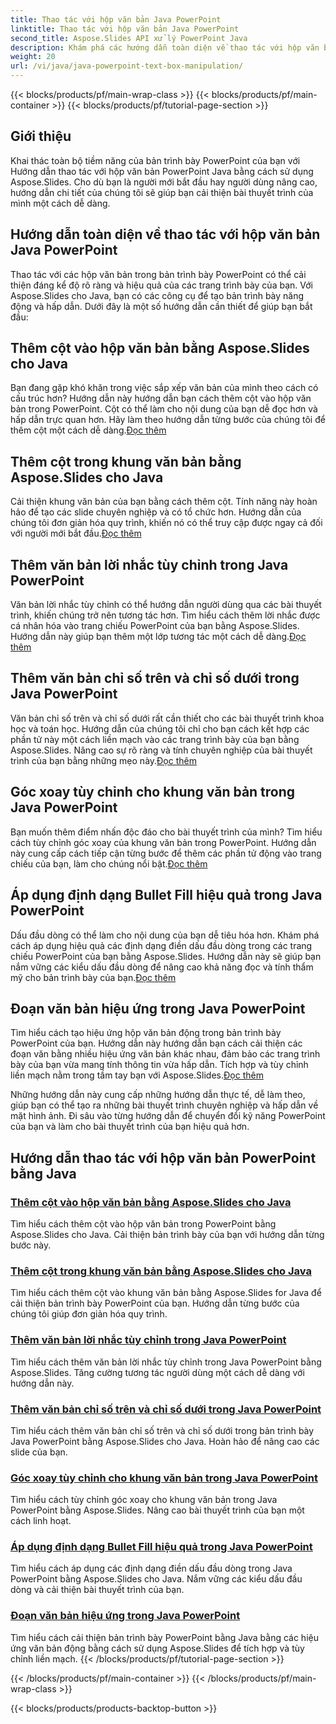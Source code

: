 ```yaml
---
title: Thao tác với hộp văn bản Java PowerPoint
linktitle: Thao tác với hộp văn bản Java PowerPoint
second_title: Aspose.Slides API xử lý PowerPoint Java
description: Khám phá các hướng dẫn toàn diện về thao tác với hộp văn bản Java PowerPoint với Aspose.Slides. Nâng cao bản trình bày của bạn từng bước với hướng dẫn của chúng tôi.
weight: 20
url: /vi/java/java-powerpoint-text-box-manipulation/
---
```


{{< blocks/products/pf/main-wrap-class >}}
{{< blocks/products/pf/main-container >}}
{{< blocks/products/pf/tutorial-page-section >}}

## Giới thiệu

Khai thác toàn bộ tiềm năng của bản trình bày PowerPoint của bạn với Hướng dẫn thao tác với hộp văn bản PowerPoint Java bằng cách sử dụng Aspose.Slides. Cho dù bạn là người mới bắt đầu hay người dùng nâng cao, hướng dẫn chi tiết của chúng tôi sẽ giúp bạn cải thiện bài thuyết trình của mình một cách dễ dàng.

## Hướng dẫn toàn diện về thao tác với hộp văn bản Java PowerPoint

Thao tác với các hộp văn bản trong bản trình bày PowerPoint có thể cải thiện đáng kể độ rõ ràng và hiệu quả của các trang trình bày của bạn. Với Aspose.Slides cho Java, bạn có các công cụ để tạo bản trình bày năng động và hấp dẫn. Dưới đây là một số hướng dẫn cần thiết để giúp bạn bắt đầu:

## Thêm cột vào hộp văn bản bằng Aspose.Slides cho Java
 Bạn đang gặp khó khăn trong việc sắp xếp văn bản của mình theo cách có cấu trúc hơn? Hướng dẫn này hướng dẫn bạn cách thêm cột vào hộp văn bản trong PowerPoint. Cột có thể làm cho nội dung của bạn dễ đọc hơn và hấp dẫn trực quan hơn. Hãy làm theo hướng dẫn từng bước của chúng tôi để thêm cột một cách dễ dàng.[Đọc thêm](./add-column-in-text-boxes/)

## Thêm cột trong khung văn bản bằng Aspose.Slides cho Java
 Cải thiện khung văn bản của bạn bằng cách thêm cột. Tính năng này hoàn hảo để tạo các slide chuyên nghiệp và có tổ chức hơn. Hướng dẫn của chúng tôi đơn giản hóa quy trình, khiến nó có thể truy cập được ngay cả đối với người mới bắt đầu.[Đọc thêm](./add-columns-in-text-frame/)

## Thêm văn bản lời nhắc tùy chỉnh trong Java PowerPoint
Văn bản lời nhắc tùy chỉnh có thể hướng dẫn người dùng qua các bài thuyết trình, khiến chúng trở nên tương tác hơn. Tìm hiểu cách thêm lời nhắc được cá nhân hóa vào trang chiếu PowerPoint của bạn bằng Aspose.Slides. Hướng dẫn này giúp bạn thêm một lớp tương tác một cách dễ dàng.[Đọc thêm](./add-custom-prompt-text-java-powerpoint/)

## Thêm văn bản chỉ số trên và chỉ số dưới trong Java PowerPoint
 Văn bản chỉ số trên và chỉ số dưới rất cần thiết cho các bài thuyết trình khoa học và toán học. Hướng dẫn của chúng tôi chỉ cho bạn cách kết hợp các phần tử này một cách liền mạch vào các trang trình bày của bạn bằng Aspose.Slides. Nâng cao sự rõ ràng và tính chuyên nghiệp của bài thuyết trình của bạn bằng những mẹo này.[Đọc thêm](./add-superscript-subscript-text-java-powerpoint/)

## Góc xoay tùy chỉnh cho khung văn bản trong Java PowerPoint
 Bạn muốn thêm điểm nhấn độc đáo cho bài thuyết trình của mình? Tìm hiểu cách tùy chỉnh góc xoay của khung văn bản trong PowerPoint. Hướng dẫn này cung cấp cách tiếp cận từng bước để thêm các phần tử động vào trang chiếu của bạn, làm cho chúng nổi bật.[Đọc thêm](./custom-rotation-angle-text-frame-java-powerpoint/)

## Áp dụng định dạng Bullet Fill hiệu quả trong Java PowerPoint
Dấu đầu dòng có thể làm cho nội dung của bạn dễ tiêu hóa hơn. Khám phá cách áp dụng hiệu quả các định dạng điền dấu đầu dòng trong các trang chiếu PowerPoint của bạn bằng Aspose.Slides. Hướng dẫn này sẽ giúp bạn nắm vững các kiểu dấu đầu dòng để nâng cao khả năng đọc và tính thẩm mỹ cho bản trình bày của bạn.[Đọc thêm](./apply-bullet-fill-format-java-powerpoint/)

## Đoạn văn bản hiệu ứng trong Java PowerPoint
 Tìm hiểu cách tạo hiệu ứng hộp văn bản động trong bản trình bày PowerPoint của bạn. Hướng dẫn này hướng dẫn bạn cách cải thiện các đoạn văn bằng nhiều hiệu ứng văn bản khác nhau, đảm bảo các trang trình bày của bạn vừa mang tính thông tin vừa hấp dẫn. Tích hợp và tùy chỉnh liền mạch nằm trong tầm tay bạn với Aspose.Slides.[Đọc thêm](./effect-text-box-paragraph-java-powerpoint/)

Những hướng dẫn này cung cấp những hướng dẫn thực tế, dễ làm theo, giúp bạn có thể tạo ra những bài thuyết trình chuyên nghiệp và hấp dẫn về mặt hình ảnh. Đi sâu vào từng hướng dẫn để chuyển đổi kỹ năng PowerPoint của bạn và làm cho bài thuyết trình của bạn hiệu quả hơn.
## Hướng dẫn thao tác với hộp văn bản PowerPoint bằng Java
### [Thêm cột vào hộp văn bản bằng Aspose.Slides cho Java](./add-column-in-text-boxes/)
Tìm hiểu cách thêm cột vào hộp văn bản trong PowerPoint bằng Aspose.Slides cho Java. Cải thiện bản trình bày của bạn với hướng dẫn từng bước này.
### [Thêm cột trong khung văn bản bằng Aspose.Slides cho Java](./add-columns-in-text-frame/)
Tìm hiểu cách thêm cột vào khung văn bản bằng Aspose.Slides for Java để cải thiện bản trình bày PowerPoint của bạn. Hướng dẫn từng bước của chúng tôi giúp đơn giản hóa quy trình.
### [Thêm văn bản lời nhắc tùy chỉnh trong Java PowerPoint](./add-custom-prompt-text-java-powerpoint/)
Tìm hiểu cách thêm văn bản lời nhắc tùy chỉnh trong Java PowerPoint bằng Aspose.Slides. Tăng cường tương tác người dùng một cách dễ dàng với hướng dẫn này.
### [Thêm văn bản chỉ số trên và chỉ số dưới trong Java PowerPoint](./add-superscript-subscript-text-java-powerpoint/)
Tìm hiểu cách thêm văn bản chỉ số trên và chỉ số dưới trong bản trình bày Java PowerPoint bằng Aspose.Slides cho Java. Hoàn hảo để nâng cao các slide của bạn.
### [Góc xoay tùy chỉnh cho khung văn bản trong Java PowerPoint](./custom-rotation-angle-text-frame-java-powerpoint/)
Tìm hiểu cách tùy chỉnh góc xoay cho khung văn bản trong Java PowerPoint bằng Aspose.Slides. Nâng cao bài thuyết trình của bạn một cách linh hoạt.
### [Áp dụng định dạng Bullet Fill hiệu quả trong Java PowerPoint](./apply-bullet-fill-format-java-powerpoint/)
Tìm hiểu cách áp dụng các định dạng điền dấu đầu dòng trong Java PowerPoint bằng Aspose.Slides cho Java. Nắm vững các kiểu dấu đầu dòng và cải thiện bài thuyết trình của bạn.
### [Đoạn văn bản hiệu ứng trong Java PowerPoint](./effect-text-box-paragraph-java-powerpoint/)
Tìm hiểu cách cải thiện bản trình bày PowerPoint bằng Java bằng các hiệu ứng văn bản động bằng cách sử dụng Aspose.Slides để tích hợp và tùy chỉnh liền mạch.
{{< /blocks/products/pf/tutorial-page-section >}}

{{< /blocks/products/pf/main-container >}}
{{< /blocks/products/pf/main-wrap-class >}}

{{< blocks/products/products-backtop-button >}}
